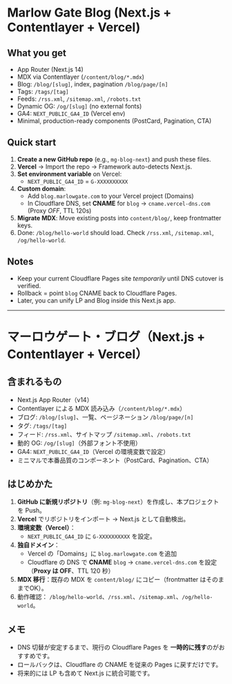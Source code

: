 # Marlow Gate Blog (Next.js + Contentlayer + Vercel)

## What you get
- App Router (Next.js 14)
- MDX via Contentlayer (`/content/blog/*.mdx`)
- Blog: `/blog/[slug]`, index, pagination `/blog/page/[n]`
- Tags: `/tags/[tag]`
- Feeds: `/rss.xml`, `/sitemap.xml`, `/robots.txt`
- Dynamic OG: `/og/[slug]` (no external fonts)
- GA4: `NEXT_PUBLIC_GA4_ID` (Vercel env)
- Minimal, production-ready components (PostCard, Pagination, CTA)

## Quick start
1. **Create a new GitHub repo** (e.g., `mg-blog-next`) and push these files.
2. **Vercel** → Import the repo → Framework auto-detects Next.js.
3. **Set environment variable** on Vercel:
   - `NEXT_PUBLIC_GA4_ID` = `G-XXXXXXXXXX`
4. **Custom domain**:
   - Add `blog.marlowgate.com` to your Vercel project (Domains)
   - In Cloudflare DNS, set **CNAME** for `blog` → `cname.vercel-dns.com` (Proxy *OFF*, TTL 120s)
5. **Migrate MDX**: Move existing posts into `content/blog/`, keep frontmatter keys.
6. Done: `/blog/hello-world` should load. Check `/rss.xml`, `/sitemap.xml`, `/og/hello-world`.

## Notes
- Keep your current Cloudflare Pages site *temporarily* until DNS cutover is verified.
- Rollback = point `blog` CNAME back to Cloudflare Pages.
- Later, you can unify LP and Blog inside this Next.js app.

---

# マーロウゲート・ブログ（Next.js + Contentlayer + Vercel）

## 含まれるもの
- Next.js App Router（v14）
- Contentlayer による MDX 読み込み（`/content/blog/*.mdx`）
- ブログ: `/blog/[slug]`、一覧、ページネーション `/blog/page/[n]`
- タグ: `/tags/[tag]`
- フィード: `/rss.xml`、サイトマップ `/sitemap.xml`、`/robots.txt`
- 動的 OG: `/og/[slug]`（外部フォント不使用）
- GA4: `NEXT_PUBLIC_GA4_ID`（Vercel の環境変数で設定）
- ミニマルで本番品質のコンポーネント（PostCard、Pagination、CTA）

## はじめかた
1. **GitHub に新規リポジトリ**（例: `mg-blog-next`）を作成し、本プロジェクトを Push。
2. **Vercel** でリポジトリをインポート → Next.js として自動検出。
3. **環境変数（Vercel）**：
   - `NEXT_PUBLIC_GA4_ID` に `G-XXXXXXXXXX` を設定。
4. **独自ドメイン**：
   - Vercel の「Domains」に `blog.marlowgate.com` を追加
   - Cloudflare の DNS で **CNAME** `blog` → `cname.vercel-dns.com` を設定（**Proxy は OFF**、TTL 120 秒）
5. **MDX 移行**：既存の MDX を `content/blog/` にコピー（frontmatter はそのままでOK）。
6. 動作確認： `/blog/hello-world`、`/rss.xml`、`/sitemap.xml`、`/og/hello-world`。

## メモ
- DNS 切替が安定するまで、現行の Cloudflare Pages を **一時的に残す**のがおすすめです。
- ロールバックは、Cloudflare の CNAME を従来の Pages に戻すだけです。
- 将来的には LP も含めて Next.js に統合可能です。
